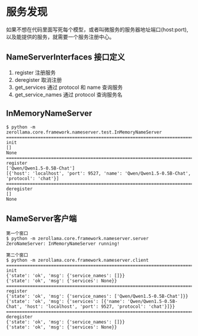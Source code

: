 # 服务发现
如果不想在代码里面写死每个模型，或者叫微服务的服务器地址端口(host:port), 以及能提供的服务，就需要一个服务注册中心。

## NameServerInterfaces 接口定义
1. register 注册服务
2. deregister 取消注册
3. get_services 通过 protocol 和 name 查询服务
4. get_service_names 通过 protocol 查询服务名

## InMemoryNameServer
```
$ python -m zerollama.core.framework.nameserver.test.InMemoryNameServer
================================================================================
init
[]
None
================================================================================
register
['Qwen/Qwen1.5-0.5B-Chat']
[{'host': 'localhost', 'port': 9527, 'name': 'Qwen/Qwen1.5-0.5B-Chat', 'protocol': 'chat'}]
================================================================================
deregister
[]
None
```

## NameServer客户端
```
第一个窗口
$ python -m zerollama.core.framework.nameserver.server
ZeroNameServer: InMemoryNameServer running!

第二个窗口
$ python -m zerollama.core.framework.nameserver.client
================================================================================
init
{'state': 'ok', 'msg': {'service_names': []}}
{'state': 'ok', 'msg': {'services': None}}
================================================================================
register
{'state': 'ok', 'msg': {'service_names': ['Qwen/Qwen1.5-0.5B-Chat']}}
{'state': 'ok', 'msg': {'services': [{'name': 'Qwen/Qwen1.5-0.5B-Chat', 'host': 'localhost', 'port': 9527, 'protocol': 'chat'}]}}
================================================================================
deregister
{'state': 'ok', 'msg': {'service_names': []}}
{'state': 'ok', 'msg': {'services': None}}
```